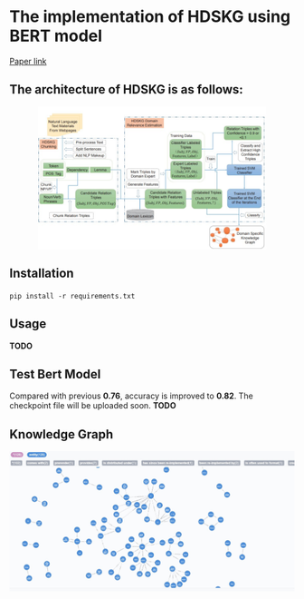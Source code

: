 # The implementation of HDSKG using BERT model
[Paper link]("https://ieeexplore.ieee.org/abstract/document/7884609")
## The architecture of HDSKG is as follows:
<!-- ![HDSKG-Framework](res/img/HDSKG-Framework.jpg) -->
<div align="center">
      <img src="./res/img/HDSKG-Framework.jpg" width = "80%" alt="HDSKG-Framework" align=center />
</div>

## Installation
`pip install -r requirements.txt`

## Usage
__TODO__

## Test Bert Model
Compared with previous __0.76__, accuracy is improved to __0.82__. 
The checkpoint file will be uploaded soon.
__TODO__

## Knowledge Graph
![KG](res/img/KG-neo4j.jpg)








